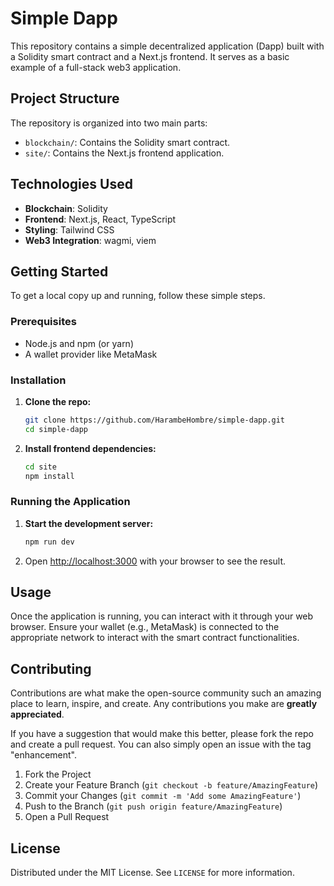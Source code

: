 # Simple Dapp

This repository contains a simple decentralized application (Dapp) built with a Solidity smart contract and a Next.js frontend. It serves as a basic example of a full-stack web3 application.

## Project Structure

The repository is organized into two main parts:

-   `blockchain/`: Contains the Solidity smart contract.
-   `site/`: Contains the Next.js frontend application.

## Technologies Used

-   **Blockchain**: Solidity
-   **Frontend**: Next.js, React, TypeScript
-   **Styling**: Tailwind CSS
-   **Web3 Integration**: wagmi, viem

## Getting Started

To get a local copy up and running, follow these simple steps.

### Prerequisites

-   Node.js and npm (or yarn)
-   A wallet provider like MetaMask

### Installation

1.  **Clone the repo:**
    ```sh
    git clone https://github.com/HarambeHombre/simple-dapp.git
    cd simple-dapp
    ```

2.  **Install frontend dependencies:**
    ```sh
    cd site
    npm install
    ```

### Running the Application

1.  **Start the development server:**
    ```sh
    npm run dev
    ```

2.  Open [http://localhost:3000](http://localhost:3000) with your browser to see the result.

## Usage

Once the application is running, you can interact with it through your web browser. Ensure your wallet (e.g., MetaMask) is connected to the appropriate network to interact with the smart contract functionalities.

## Contributing

Contributions are what make the open-source community such an amazing place to learn, inspire, and create. Any contributions you make are **greatly appreciated**.

If you have a suggestion that would make this better, please fork the repo and create a pull request. You can also simply open an issue with the tag "enhancement".

1.  Fork the Project
2.  Create your Feature Branch (`git checkout -b feature/AmazingFeature`)
3.  Commit your Changes (`git commit -m 'Add some AmazingFeature'`)
4.  Push to the Branch (`git push origin feature/AmazingFeature`)
5.  Open a Pull Request

## License

Distributed under the MIT License. See `LICENSE` for more information.
